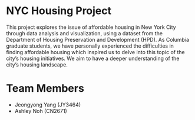 # NYC Housing Project

This project explores the issue of affordable housing in New York City through data analysis and visualization, using a dataset from the Department of Housing Preservation and Development (HPD). As Columbia graduate students, we have personally experienced the difficulties in finding affordable housing which inspired us to delve into this topic of the city’s housing initiatives. We aim to have a deeper understanding of the city’s housing landscape.


# Team Members
- Jeongyong Yang (JY3464)
- Ashley Noh (CN2671)